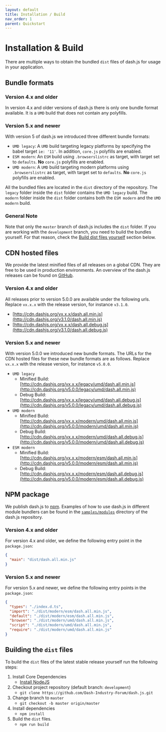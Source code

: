 ```yaml
---
layout: default
title: Installation / Build
nav_order: 1
parent: Quickstart
---
```


# Installation & Build  

There are multiple ways to obtain the bundled `dist` files of dash.js for usage in your application.

## Bundle formats

### Version 4.x and older

In version 4.x and older versions of dash.js there is only one bundle format available. It is a `UMD` build that does
not contain any polyfills.

### Version 5.x and newer

With version 5 of dash.js we introduced three different bundle formats:

* `UMD legacy`: A `UMD` build targeting legacy platforms by specifying the babel target  `ie: '11'`. In addition,
  `core.js` polyfills are enabled.
* `ESM modern`: An `ESM` build using `.browserslistrc` as target, with target set to `defaults`. **No** `core.js`
  polyfills are enabled.
* `UMD modern`:  A `UMD` build targeting modern platforms using `.browserslistrc` as target, with target set to
  `defaults`. **No** `core.js` polyfills are enabled.

All the bundled files are located in the `dist` directory of the repository. The `legacy` folder inside the `dist`
folder contains the `UMD legacy` build. The `modern` folder inside the `dist` folder contains both the `ESM modern` and
the `UMD modern` build.

### General Note

Note that only the `master` branch of dash.js includes the `dist` folder. If you are working with the `development`
branch, you need to build the bundles yourself. For that reason, check
the [Build dist files yourself](#build-dist-files-yourself) section below.

## CDN hosted files

We provide the latest minified files of all releases on a global CDN. They are free to be used in production
environments. An overview
of the dash.js releases can be found on [GitHub](https://github.com/Dash-Industry-Forum/dash.js/releases).

### Version 4.x and older

All releases prior to version 5.0.0 are available under the following urls. Replace `vx.x.x` with the release version,
for
instance `v3.1.0`.

- [http://cdn.dashjs.org/vx.x.x/dash.all.min.js](http://cdn.dashjs.org/v3.1.0/dash.all.min.js)
- [http://cdn.dashjs.org/vx.x.x/dash.all.debug.js](http://cdn.dashjs.org/v3.1.0/dash.all.debug.js)

### Version 5.x and newer

With version 5.0.0 we introduced new bundle formats. The URLs for the CDN hosted files for these new bundle formats
are as follows. Replace `vx.x.x` with the release version, for instance `v5.0.0`.

- `UMD legacy`
    - Minified
      Build: [http://cdn.dashjs.org/vx.x.x/legacy/umd/dash.all.min.js](http://cdn.dashjs.org/v5.0.0/legacy/umd/dash.all.min.js)
    - Debug
      Build: [http://cdn.dashjs.org/vx.x.x/legacy/umd/dash.all.debug.js](http://cdn.dashjs.org/v5.0.0/legacy/umd/dash.all.debug.js)
- `UMD modern`
    - Minified
      Build: [http://cdn.dashjs.org/vx.x.x/modern/umd/dash.all.min.js](http://cdn.dashjs.org/v5.0.0/modern/umd/dash.all.min.js)
    - Debug
      Build: [http://cdn.dashjs.org/vx.x.x/modern/umd/dash.all.debug.js](http://cdn.dashjs.org/v5.0.0/modern/umd/dash.all.debug.js)
- `ESM modern`
    - Minified
      Build: [http://cdn.dashjs.org/vx.x.x/modern/esm/dash.all.min.js](http://cdn.dashjs.org/v5.0.0/modern/esm/dash.all.min.js)
    - Debug
      Build: [http://cdn.dashjs.org/vx.x.x/modern/esm/dash.all.debug.js](http://cdn.dashjs.org/v5.0.0/modern/esm/dash.all.debug.js)

## NPM package

We publish dash.js to [npm](https://www.npmjs.com/package/dashjs). Examples of how to use dash.js in different module
bundlers can be found in
the [`samples/modules`](https://github.com/Dash-Industry-Forum/dash.js/tree/development/samples/modules) directory of
the dash.js repository.

### Version 4.x and older

For version 4.x and older, we define the following entry point in the `package.json`:

````json
{
  "main": "dist/dash.all.min.js"
}
````

### Version 5.x and newer

For version 5.x and newer, we define the following entry points in the `package.json`:

````json
{
  "types": "./index.d.ts",
  "import": "./dist/modern/esm/dash.all.min.js",
  "default": "./dist/modern/esm/dash.all.min.js",
  "browser": "./dist/modern/umd/dash.all.min.js",
  "script": "./dist/modern/umd/dash.all.min.js",
  "require": "./dist/modern/umd/dash.all.min.js"
}
````

## Building the `dist` files 

To build the `dist` files of the latest stable release yourself run the following steps:

1. Install Core Dependencies
    * [Install NodeJS](http://nodejs.org/)
2. Checkout project repository (default branch: `development`)
    * ```git clone https://github.com/Dash-Industry-Forum/dash.js.git```
3. Change branch to `master`
    * ```git checkout -b master origin/master```
4. Install dependencies
    * ```npm install```
5. Build the `dist` files.
    * ```npm run build```


